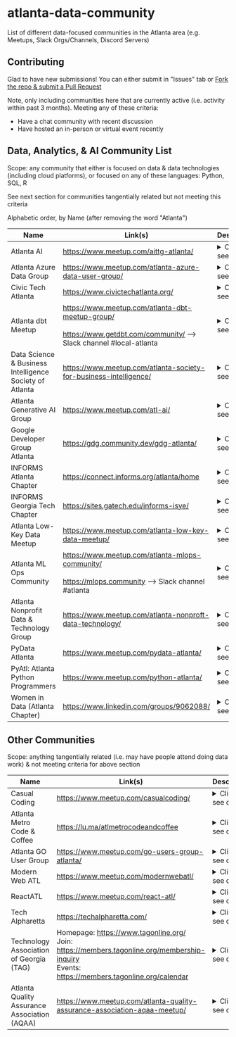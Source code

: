 # atlanta-data-community
List of different data-focused communities in the Atlanta area (e.g. Meetups, Slack Orgs/Channels, Discord Servers)

## Contributing

Glad to have new submissions!  You can either submit in "Issues" tab or [Fork the repo & submit a Pull Request](https://docs.github.com/en/pull-requests/collaborating-with-pull-requests/proposing-changes-to-your-work-with-pull-requests/creating-a-pull-request-from-a-fork)

Note, only including communities here that are currently active (i.e. activity within past 3 months).  Meeting any of these criteria:
- Have a chat community with recent discussion
- Have hosted an in-person or virtual event recently

## Data, Analytics, & AI Community List

Scope: any community that either is focused on data & data technologies (including cloud platforms), or focused on any of these languages: Python, SQL, R

See next section for communities tangentially related but not meeting this criteria

Alphabetic order, by Name (after removing the word "Atlanta")

| Name | Link(s) | Description |
|---|---|---|
| Atlanta AI | https://www.meetup.com/aittg-atlanta/ | <details><summary>Click to see details</summary>We’re excited to bring you the latest and practical technology on AI, Machine Learning, Deep Learning, Data Science and Big Data.<br><br>Our goal is to congregate with AI enthusiasts from all over Atlanta to learn and practice AI tech, through tech talks, study jams, code labs etc.. we regularly invite tech leads from innovated companies, successful startups to share their practice experiences and practices in the world of AI, Cloud, Data, Blockchain.</details> |
| Atlanta Azure Data Group | https://www.meetup.com/atlanta-azure-data-user-group/ | <details><summary>Click to see details</summary>Data Professionals using the Microsoft Data Platform<br><br>We are a member of the Azure Data Community network of User Groups. Our purpose is to provide a forum for the SQL users of Atlanta to network, communicate and educate one another. Our user group is open to both technical and business-minded professionals. Events are free to all attendees. |
| Civic Tech Atlanta | https://www.civictechatlanta.org/ | <details><summary>Click to see details</summary>Partner with local organizations and governments on civic-minded projects that make metro Atlanta more inclusive, diverse, equitable, and accessible. Holds hack nights twice a month, where participants are invited to bring their ideas, and to work with others to bring those ideas to life. Made up of software developers, designers, project managers, data scientists, policy wonks, and subject-matter experts</details> |
| Atlanta dbt Meetup | https://www.meetup.com/atlanta-dbt-meetup-group/<br><br>https://www.getdbt.com/community/ --> Slack channel #local-atlanta | <details><summary>Click to see details</summary>If you work with data, this group is for you! We welcome data analysts, scientists, engineers, architects, and more!<br><br>We will predominantly focus on people's experience with dbt, but will also discuss broader topics related to data teams, such as data stacks, data ops, modeling, testing, and team structures</details> |
| Data Science & Business Intelligence Society of Atlanta | https://www.meetup.com/atlanta-society-for-business-intelligence/ | <details><summary>Click to see details</summary>Largest Meetup of its kind in the Southeast. We are a vendor-neutral organization created for the purpose of sharing knowledge and experiences relative to data science and business intelligence, exploratory and predictive analytics.<br><br>Our aim is connection. Connecting you to new colleagues, to new ideas, and to the career you've envisioned.<br><br>Find us on LinkedIn: www.linkedin.com/groups/Business-Intelligence-Society-Atlanta-6639804<br><br>(Description captured 2024-12-17)</details>
| Atlanta Generative AI Group | https://www.meetup.com/atl-ai/ | <details><summary>Click to see details</summary>community of professionals passionate about AI/ML and Generative AI in the Atlanta metro area. We host monthly in-person events (social meetups, tech talks, demos and workshops) in the greater Atlanta area and also frequent online events to discuss and network around key AI topics such ML, GenAI, ChatGPT, LLMs and more.<br>Our members come from diverse fields including engineering, product, design, business, arts, and tech leadership. Our events showcase a variety of contributors - founders of AI companies, AI researchers, industry experts sharing their insights, AI Enthusiasts, and individuals showcasing project demos.<br>You can join us in person if possible or on one of our online live streams. Look out for our virtual happy hours and other networking events.<br>For event scheduling, project demos, speaking opportunities, or sponsorship queries, contact our hosts<br><br>(Description captured 2024-12-17)</details> |
| Google Developer Group Atlanta | https://gdg.community.dev/gdg-atlanta/ | <details><summary>Click to see details</summary>Provides career resources and upskilling, meetups + learning opportunities for software engineers, developers, analysts, and technology gurus in the metro Atlanta area. |
| INFORMS Atlanta Chapter | https://connect.informs.org/atlanta/home | <details><summary>Click to see details</summary>Provides an environment where academicians and practitioners with interests in analytical applications can collaborate and share their experiences.  The chapter vision is to bring together, foster discussions, exchange ideas and find meaningful collaborations to create Smarter decisions for a Better Atlanta community</details> |
| INFORMS Georgia Tech Chapter | https://sites.gatech.edu/informs-isye/ | <details><summary>Click to see details</summary>Affiliated with INFORMS (Institute for Operations Research and Management Science), the largest institute in the world for the professionals in the field of Operations Research, Management Sciences, and advanced analytics<br><br>The INFORMS Student Chapter at Georgia Tech aims to:<li>Provide a community at GT for graduate and undergraduate students interested in OR, MS, Analytics, and Data Science<li>Promote an integrated culture and communications among theoretical research and applications on OR, MS, Analytics, and Data Science<li>Provide mentoring and career development opportunities for students<li>Establish effective knowledge sharing platforms for inspiring emerging topics in OR/MS related fields</details> |
| Atlanta Low-Key Data Meetup | https://www.meetup.com/atlanta-low-key-data-meetup/ | <details><summary>Click to see details</summary>Low-key data meetups are an opportunity to come hangout with other practitioners with no vendor presentations, no sales, and no data collection. Come meet your data and analytics peers, share best practices, horror stories, and laughs in a casual environment.</details> |
| Atlanta ML Ops Community | https://www.meetup.com/atlanta-mlops-community/<br><br>https://mlops.community --> Slack channel #atlanta | <details><summary>Click to see details</summary>The MLOps Community fills the swiftly growing need to share real-world Machine Learning Operations best practices from engineers in the field. While MLOps shares a lot of ground with DevOps, the differences are as big as the similarities. We needed a community laser-focused on solving the unique challenges we deal with every day building production AI/ML pipelines.</details> |
| Atlanta Nonprofit Data & Technology Group | https://www.meetup.com/atlanta-nonproft-data-technology/ | <details><summary>Click to see details</summary>Are you passionate about leveraging data and technology for the greater good? Are you eager to explore innovative ways to enhance the impact of nonprofit organizations? If so, you've come to the right place!<br><br>Our meetup group is dedicated to bringing together like-minded individuals who are interested in the intersection of data, technology, and the nonprofit sector. Whether you're a seasoned data scientist, a technology enthusiast, a nonprofit professional, or simply someone with a keen interest in making a difference, we invite you to join our vibrant community.<br><br>In today's rapidly evolving world, data and technology have become powerful tools for nonprofits to drive social change and maximize their effectiveness. From harnessing data analytics to optimize fundraising efforts to implementing cutting-edge technologies for program delivery, nonprofits are leveraging these resources to create meaningful impact in our communities.<br><br>At our meetup events, we provide a platform for knowledge sharing, collaboration, and networking. Our diverse range of topics covers everything from data analysis and visualization techniques to emerging technologies such as artificial intelligence and blockchain in the nonprofit sector. Through engaging presentations, interactive workshops, and lively discussions, we aim to empower our members with the skills, insights, and connections needed to drive positive change in the nonprofit space.<br><br>Joining our meetup group offers you the opportunity to:<br>  - Connect with a vibrant community of individuals who share your passion for nonprofit data and technology.<br>  - Stay updated on the latest trends, best practices, and success stories in the field.<br>  - Learn from industry experts and thought leaders through informative talks and workshops.<br>  - Engage in hands-on activities and collaborative projects to enhance your skills.<br>  - Forge meaningful connections and potential partnerships with professionals and organizations working in the nonprofit sector.<br><br>Whether you're a seasoned professional or just starting out, we welcome everyone who is curious and driven to explore the intersection of data, technology, and social impact. Together, let's unlock the transformative potential of nonprofit data and technology to create a better future for all.</details> |
| PyData Atlanta | https://www.meetup.com/pydata-atlanta/ | <details><summary>Click to see details</summary>The PyData Atlanta chapter holds free meetups that are open to the public. They feature a range of activities focused on networking, learning, and community building, with less focus on traditional seminar formats.<br><br>PyData is an educational program of NumFOCUS, a 501(c)3 non-profit organization in the United States. PyData provides a forum for the international community of users and developers of data science tools to share ideas and learn from each other.</details> |
| PyAtl: Atlanta Python Programmers | https://www.meetup.com/python-atlanta/ | <details><summary>Click to see details</summary>PyAtl meets every month in Atlanta for presentations and discussion about Python, the powerful and easy-to-use programming language. Every meeting tries to include something for beginners, and also to tackle advanced topics for seasoned developers. We are all learning, so don't be shy about attending, no matter your experience level! Come discover the feeling of community that emerges when people step forward from behind their blogs and keyboards to talk about their favorite programming language.<br><br>Participation is free, unless otherwise noted for special events.<br><br>We also have a discord server where you can talk to other locals about python, or ask your python questions! https://pyatl.dev/discor<br><br>(Description captured 2024-12-17)</details> |
| Women in Data (Atlanta Chapter) | https://www.linkedin.com/groups/9062088/ | <details><summary>Click to see details</summary>Women in Data was created in 2015, when the founder Sadie St. Lawrence noticed the lack of women representation as she began her journey into data. Concerned about the prospect of gender equality in a data-driven future, the first chapter of Women in Data was launched.<br><br>They have since shaped Women in Data to the global community they are today. A place for data enthusiasts of all backgrounds to connect, grow, and lead together.<br><br>Their mission since day one has been to increase diversity in data careers because they know representation and participation of all kinds matters, especially in growing, in-demand roles across data and technology.</details> |

## Other Communities

Scope: anything tangentially related (i.e. may have people attend doing data work) & not meeting criteria for above section

| Name | Link(s) | Description |
|---|---|---|
| Casual Coding | https://www.meetup.com/casualcoding/ | <details><summary>Click to see details</summary>Meets at Ponce City Market, every other Saturday<br>If you’re planning on working on a side-hustle or project over the weekend, come work on your project in the company of other developers over coffee. Introduce yourself, meet other developers, share what you’re working on, and ask about what you need help with<br><br>(Description captured 2024-12-17)</details> |
| Atlanta Metro Code & Coffee | https://lu.ma/atlmetrocodeandcoffee | <details><summary>Click to see details</summary>inclusive, informal, co-working session. People of all skill levels are invited. Bring a laptop and ideas, we'll provide the coffee and cookies |
| Atlanta GO User Group | https://www.meetup.com/go-users-group-atlanta/ | <details><summary>Click to see details</summary>for people interested in developing and promoting the local Go development community.<br>We meet monthly at the Fullstory office at 1745 Peachtree Rd NW Suite G. Typically we have pizza/beer and socializing followed by 2 talks (a short 10-15 min talk and a longer ~45 min talk)...then we have games and prizes.<br>We are always looking for speakers! If you can prepare a talk that would be interesting and relevant to a roomful of Go developers, I'd like to talk to you. Email me: [jcorry@gmail.com](mailto:jcorry@gmail.com)<br>Many of us hang out in #golang on Tech404<br>Can you please help by completing this quick 5 question survey: https://forms.gle/Ht71j7oHjodC5UK2<br><br>(Description captured 2024-12-17)</details> |
| Modern Web ATL | https://www.meetup.com/modernwebatl/ | <details><summary>Click to see details</summary>Aims to bring together web developers who are interested in staying up-to-date with the latest technologies and best practices in the industry.<br>At our meetups, attendees can expect to learn from industry experts, network with their peers, and participate in interactive discussions.<br>We cover a wide range of topics around front-end development.<br>Whether you're a beginner looking to break into the field or a seasoned professional looking to stay current, the Modern Web is the perfect place for you.<br>We welcome people of all skill levels and backgrounds, and we encourage attendees to share their own knowledge and experiences as well.<br>So if you're passionate about the modern web and want to connect with like-minded individuals, we invite you to join us at our next meetup. We hope to see you there<br><br>(Description captured 2024-12-17)</details> |
| ReactATL | https://www.meetup.com/react-atl/  | <details><summary>Click to see details</summary>epicenter of all things React! If you're a developer who thrives on React, React Native, and the whole web/mobile tech spectrum, then you've just hit the jackpo<br><br>(Description captured 2024-12-17)</details> |
| Tech Alpharetta | https://techalpharetta.com/ | <details><summary>Click to see details</summary>Tech Alpharetta (previously the Alpharetta Technology Commission), the first organization of its kind in Georgia, was established in 2012 by the City of Alpharetta and is an independent, 501(c)(6) nonprofit organization today. At the time of the organization’s founding, Alpharetta’s predominant industry was technology, and technology continues to be Alpharetta’s primary industry today. There are nearly 700 technology companies that currently call Alpharetta home, making Alpharetta the Technology City of the South. The list of tech companies is posted at: Technology | Alpharetta, Georgia: The Technology City of the South (growalpharetta.com)<br><br>(Description captured 2024-12-17)</details>
| Technology Association of Georgia (TAG) | Homepage: https://www.tagonline.org/<br>Join: https://members.tagonline.org/membership-inquiry<br>Events: https://members.tagonline.org/calendar | <details><summary>Click to see details</summary>Drives innovation among Georgia's technology community, inspires tech leaders and foster inclusivity through four foundational pillars – Connect, Promote, Influence and Educate<br><br>TAG offers a unique opportunity to engage, network and grow with the statewide technology community:<li>30,000+ members across Georgia<li>TAG statewide chapters hosting programs and events: Middle Georgia, Columbus, Savannah, Athens, and Greater Augusta<li>The TAG North Metro venue offers opportunities to connect with the North Metro Atlanta tech ecosystem boasting more than 700 technology companies<br><br>(Description captured 2024-12-17)</details> |
| Atlanta Quality Assurance Association (AQAA) | https://www.meetup.com/atlanta-quality-assurance-association-aqaa-meetup/ | <details><summary>Click to see details</summary>If you are interested in Software Development and a focus on delivering Quality products - come join others with that same goal. Learn from others through interaction with others and dynamic speakers exchange of information about Quality Assurance, Software Testing, and latest trends in our industry. Get help from others if you are wanting to get into the industry or if you are looking for a job<br><br>(Description captured 2024-12-17)</details> |